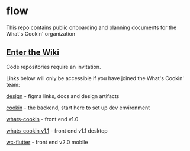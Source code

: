 # flow

This repo contains public onboarding and planning documents for the What's Cookin' organization

## [Enter the Wiki](https://github.com/Whats-Cookin/flow/wiki)

Code repositories require an invitation.

Links below will only be accessible if you have joined the What's Cookin' team:

[design](https://github.com/Whats-Cookin/design-and-pitch) - figma links, docs and design artifacts

[cookin](https://github.com/Whats-Cookin/cookin) - the backend, start here to set up dev environment

[whats-cookin](https://github.com/Whats-Cookin/whats-cookin) - front end v1.0

[whats-cookin v1.1](https://github.com/Whats-Cookin/whats-cookin-v1.1) - front end v1.1 desktop

[wc-flutter](https://github.com/Whats-Cookin/wc-flutter) - front end v2.0 mobile


